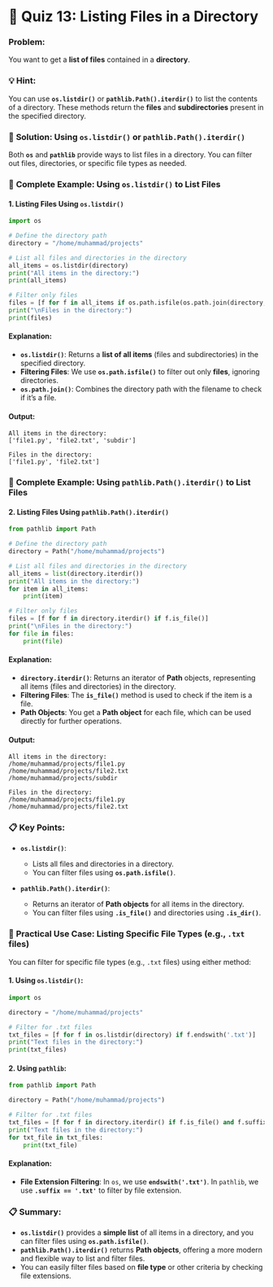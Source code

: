 # 📝 **Quiz 13: Listing Files in a Directory**

### Problem:
You want to get a **list of files** contained in a **directory**.

### 💡 **Hint**:
You can use **`os.listdir()`** or **`pathlib.Path().iterdir()`** to list the contents of a directory. These methods return the **files** and **subdirectories** present in the specified directory.

### 🔧 **Solution: Using `os.listdir()` or `pathlib.Path().iterdir()`**

Both **`os`** and **`pathlib`** provide ways to list files in a directory. You can filter out files, directories, or specific file types as needed.

### 📂 **Complete Example: Using `os.listdir()` to List Files**

#### **1. Listing Files Using `os.listdir()`**

```python
import os

# Define the directory path
directory = "/home/muhammad/projects"

# List all files and directories in the directory
all_items = os.listdir(directory)
print("All items in the directory:")
print(all_items)

# Filter only files
files = [f for f in all_items if os.path.isfile(os.path.join(directory, f))]
print("\nFiles in the directory:")
print(files)
```

#### **Explanation**:
- **`os.listdir()`**: Returns a **list of all items** (files and subdirectories) in the specified directory.
- **Filtering Files**: We use **`os.path.isfile()`** to filter out only **files**, ignoring directories.
- **`os.path.join()`**: Combines the directory path with the filename to check if it’s a file.

#### **Output**:
```
All items in the directory:
['file1.py', 'file2.txt', 'subdir']

Files in the directory:
['file1.py', 'file2.txt']
```

### 📂 **Complete Example: Using `pathlib.Path().iterdir()` to List Files**

#### **2. Listing Files Using `pathlib.Path().iterdir()`**

```python
from pathlib import Path

# Define the directory path
directory = Path("/home/muhammad/projects")

# List all files and directories in the directory
all_items = list(directory.iterdir())
print("All items in the directory:")
for item in all_items:
    print(item)

# Filter only files
files = [f for f in directory.iterdir() if f.is_file()]
print("\nFiles in the directory:")
for file in files:
    print(file)
```

#### **Explanation**:
- **`directory.iterdir()`**: Returns an iterator of **Path** objects, representing all items (files and directories) in the directory.
- **Filtering Files**: The **`is_file()`** method is used to check if the item is a file.
- **Path Objects**: You get a **Path object** for each file, which can be used directly for further operations.

#### **Output**:
```
All items in the directory:
/home/muhammad/projects/file1.py
/home/muhammad/projects/file2.txt
/home/muhammad/projects/subdir

Files in the directory:
/home/muhammad/projects/file1.py
/home/muhammad/projects/file2.txt
```

### 📋 **Key Points**:

- **`os.listdir()`**:
  - Lists all files and directories in a directory.
  - You can filter files using **`os.path.isfile()`**.

- **`pathlib.Path().iterdir()`**:
  - Returns an iterator of **Path objects** for all items in the directory.
  - You can filter files using **`.is_file()`** and directories using **`.is_dir()`**.

### 🔄 **Practical Use Case: Listing Specific File Types (e.g., `.txt` files)**

You can filter for specific file types (e.g., `.txt` files) using either method:

#### **1. Using `os.listdir()`**:

```python
import os

directory = "/home/muhammad/projects"

# Filter for .txt files
txt_files = [f for f in os.listdir(directory) if f.endswith('.txt')]
print("Text files in the directory:")
print(txt_files)
```

#### **2. Using `pathlib`**:

```python
from pathlib import Path

directory = Path("/home/muhammad/projects")

# Filter for .txt files
txt_files = [f for f in directory.iterdir() if f.is_file() and f.suffix == '.txt']
print("Text files in the directory:")
for txt_file in txt_files:
    print(txt_file)
```

#### **Explanation**:
- **File Extension Filtering**: In `os`, we use **`endswith('.txt')`**. In `pathlib`, we use **`.suffix == '.txt'`** to filter by file extension.

### 📋 **Summary**:

- **`os.listdir()`** provides a **simple list** of all items in a directory, and you can filter files using **`os.path.isfile()`**.
- **`pathlib.Path().iterdir()`** returns **Path objects**, offering a more modern and flexible way to list and filter files.
- You can easily filter files based on **file type** or other criteria by checking file extensions.